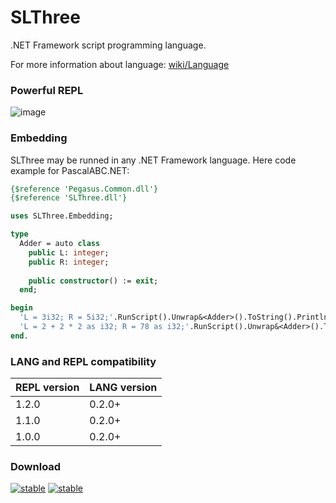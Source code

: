 # SLThree

.NET Framework script programming language.

For more information about language: [wiki/Language](https://github.com/AIexandrKotov/SLThree/wiki/Language)

### Powerful REPL

![image](https://github.com/AIexandrKotov/SLThree/assets/44296606/8f6fb9df-54c3-42aa-835a-6fbb35c93e85)

### Embedding
SLThree may be runned in any .NET Framework language. Here code example for PascalABC.NET:

```pas
{$reference 'Pegasus.Common.dll'}
{$reference 'SLThree.dll'}

uses SLThree.Embedding;

type
  Adder = auto class
    public L: integer;
    public R: integer;
    
    public constructor() := exit;
  end;

begin
  'L = 3i32; R = 5i32;'.RunScript().Unwrap&<Adder>().ToString().Println(); //(3,5)
  'L = 2 + 2 * 2 as i32; R = 78 as i32;'.RunScript().Unwrap&<Adder>().ToString().Println();; //6, 78
end.
```

### LANG and REPL compatibility

| REPL version    | LANG version    |
|-----------------|-----------------|
| 1.2.0           | 0.2.0+          |
| 1.1.0           | 0.2.0+          |
| 1.0.0           | 0.2.0+          |

### Download
[![stable](https://img.shields.io/badge/REPL_stable-1.2.0-00cc00)](https://github.com/AIexandrKotov/SLThree/releases/tag/0.6.0) [![stable](https://img.shields.io/badge/LANG_exp-0.6.0-ccaa00)](https://github.com/AIexandrKotov/SLThree/releases/tag/0.6.0)